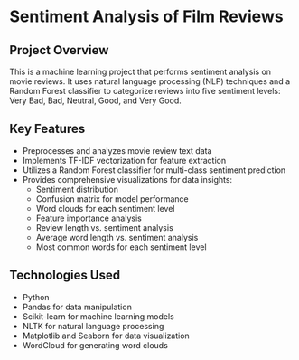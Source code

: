 # Sentiment Analysis of Film Reviews

## Project Overview
This is a machine learning project that performs sentiment analysis on movie reviews. It uses natural language processing (NLP) techniques and a Random Forest classifier to categorize reviews into five sentiment levels: Very Bad, Bad, Neutral, Good, and Very Good.

## Key Features
- Preprocesses and analyzes movie review text data
- Implements TF-IDF vectorization for feature extraction
- Utilizes a Random Forest classifier for multi-class sentiment prediction
- Provides comprehensive visualizations for data insights:
  - Sentiment distribution
  - Confusion matrix for model performance
  - Word clouds for each sentiment level
  - Feature importance analysis
  - Review length vs. sentiment analysis
  - Average word length vs. sentiment analysis
  - Most common words for each sentiment level

## Technologies Used
- Python
- Pandas for data manipulation
- Scikit-learn for machine learning models
- NLTK for natural language processing
- Matplotlib and Seaborn for data visualization
- WordCloud for generating word clouds
